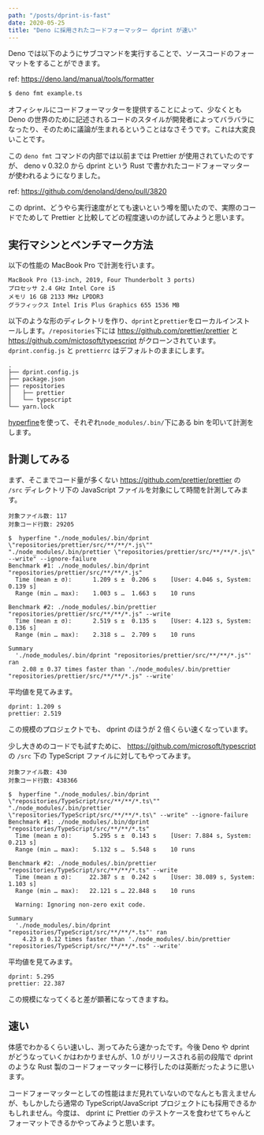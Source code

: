 ```yaml
---
path: "/posts/dprint-is-fast"
date: 2020-05-25
title: "Deno に採用されたコードフォーマッター dprint が速い"
---
```


Deno では以下のようにサブコマンドを実行することで、ソースコードのフォーマットをすることができます。

ref: https://deno.land/manual/tools/formatter

```sh
$ deno fmt example.ts
```

オフィシャルにコードフォーマッターを提供することによって、少なくとも Deno の世界のために記述されるコードのスタイルが開発者によってバラバラになったり、そのために議論が生まれるということはなさそうです。これは大変良いことです。

この `deno fmt` コマンドの内部では以前までは Prettier が使用されていたのですが、 deno v 0.32.0 から dprint という Rust で書かれたコードフォーマッターが使われるようになりました。

ref: https://github.com/denoland/deno/pull/3820

この dprint、どうやら実行速度がとても速いという噂を聞いたので、実際のコードでためして Prettier と比較してどの程度速いのか試してみようと思います。

## 実行マシンとベンチマーク方法

以下の性能の MacBook Pro で計測を行います。

```
MacBook Pro (13-inch, 2019, Four Thunderbolt 3 ports)
プロセッサ 2.4 GHz Intel Core i5
メモリ 16 GB 2133 MHz LPDDR3
グラフィックス Intel Iris Plus Graphics 655 1536 MB
```

以下のような形のディレクトリを作り、`dprint`と`prettier`をローカルインストールします。`/repositories`下には https://github.com/prettier/prettier と https://github.com/mictosoft/typescript がクローンされています。`dprint.config.js` と `prettierrc` はデフォルトのままにします。

```
.
├── dprint.config.js
├── package.json
├── repositories
│   ├── prettier
│   └── typescript
└── yarn.lock
```

[hyperfine](https://github.com/sharkdp/hyperfine)を使って、それぞれ`node_modules/.bin/`下にある bin を叩いて計測をします。

## 計測してみる

まず、そこまでコード量が多くない https://github.com/prettier/prettier の `/src` ディレクトリ下の JavaScript ファイルを対象にして時間を計測してみます。

```
対象ファイル数: 117
対象コード行数: 29205
```

```
$  hyperfine "./node_modules/.bin/dprint \"repositories/prettier/src/**/**/*.js\"" "./node_modules/.bin/prettier \"repositories/prettier/src/**/**/*.js\" --write" --ignore-failure
Benchmark #1: ./node_modules/.bin/dprint "repositories/prettier/src/**/**/*.js"
  Time (mean ± σ):      1.209 s ±  0.206 s    [User: 4.046 s, System: 0.139 s]
  Range (min … max):    1.003 s …  1.663 s    10 runs

Benchmark #2: ./node_modules/.bin/prettier "repositories/prettier/src/**/**/*.js" --write
  Time (mean ± σ):      2.519 s ±  0.135 s    [User: 4.123 s, System: 0.136 s]
  Range (min … max):    2.318 s …  2.709 s    10 runs

Summary
  './node_modules/.bin/dprint "repositories/prettier/src/**/**/*.js"' ran
    2.08 ± 0.37 times faster than './node_modules/.bin/prettier "repositories/prettier/src/**/**/*.js" --write'
```

平均値を見てみます。

```
dprint: 1.209 s
prettier: 2.519
```

この規模のプロジェクトでも、 dprint のほうが 2 倍くらい速くなっています。

少し大きめのコードでも試すために、 https://github.com/microsoft/typescript の `/src` 下の TypeScript ファイルに対してもやってみます。

```
対象ファイル数: 430
対象コード行数: 438366
```

```
$  hyperfine "./node_modules/.bin/dprint \"repositories/TypeScript/src/**/**/*.ts\"" "./node_modules/.bin/prettier \"repositories/TypeScript/src/**/**/*.ts\" --write" --ignore-failure
Benchmark #1: ./node_modules/.bin/dprint "repositories/TypeScript/src/**/**/*.ts"
  Time (mean ± σ):      5.295 s ±  0.143 s    [User: 7.884 s, System: 0.213 s]
  Range (min … max):    5.132 s …  5.548 s    10 runs

Benchmark #2: ./node_modules/.bin/prettier "repositories/TypeScript/src/**/**/*.ts" --write
  Time (mean ± σ):     22.387 s ±  0.242 s    [User: 38.089 s, System: 1.103 s]
  Range (min … max):   22.121 s … 22.848 s    10 runs

  Warning: Ignoring non-zero exit code.

Summary
  './node_modules/.bin/dprint "repositories/TypeScript/src/**/**/*.ts"' ran
    4.23 ± 0.12 times faster than './node_modules/.bin/prettier "repositories/TypeScript/src/**/**/*.ts" --write'
```

平均値を見てみます。

```
dprint: 5.295
prettier: 22.387
```

この規模になってくると差が顕著になってきますね。

## 速い

体感でわかるくらい速いし、測ってみたら速かったです。今後 Deno や dprint がどうなっていくかはわかりませんが、1.0 がリリースされる前の段階で dprint のような Rust 製のコードフォーマッターに移行したのは英断だったように思います。

コードフォーマッターとしての性能はまだ見れていないのでなんとも言えませんが、もしかしたら通常の TypeScript/JavaScript プロジェクトにも採用できるかもしれません。今度は、 dprint に Prettier のテストケースを食わせてちゃんとフォーマットできるかやってみようと思います。
